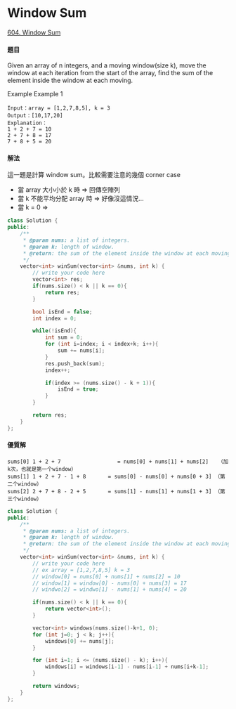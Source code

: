 # Window Sum

[604. Window Sum](https://www.lintcode.com/problem/window-sum/?_from=ladder&&fromId=11)

#### 題目

Given an array of n integers, and a moving window\(size k\), move the window at each iteration from the start of the array, find the sum of the element inside the window at each moving.

Example Example 1

```text
Input：array = [1,2,7,8,5], k = 3
Output：[10,17,20]
Explanation：
1 + 2 + 7 = 10
2 + 7 + 8 = 17
7 + 8 + 5 = 20
```

#### 解法

這一題是計算 window sum。比較需要注意的幾個 corner case

* 當 array 大小小於 k 時 =&gt; 回傳空陣列
* 當 k 不能平均分配 array 時 =&gt; 好像沒這情況…
* 當 k = 0 =&gt; 

```cpp
class Solution {
public:
    /**
     * @param nums: a list of integers.
     * @param k: length of window.
     * @return: the sum of the element inside the window at each moving.
     */
    vector<int> winSum(vector<int> &nums, int k) {
        // write your code here
        vector<int> res;
        if(nums.size() < k || k == 0){
            return res;
        }

        bool isEnd = false;
        int index = 0;

        while(!isEnd){
            int sum = 0;
            for (int i=index; i < index+k; i++){
                sum += nums[i];
            }
            res.push_back(sum);
            index++;

            if(index >= (nums.size() - k + 1)){
                isEnd = true;
            }
        }

        return res;
    }
};
```

#### 優質解

```text
sums[0] 1 + 2 + 7                  = nums[0] + nums[1] + nums[2]   （加k次，也就是第一个window）
sums[1] 1 + 2 + 7 - 1 + 8       = sums[0] - nums[0] + nums[0 + 3] （第二个window）
sums[2] 2 + 7 + 8 - 2 + 5       = sums[1] - nums[1] + nums[1 + 3] （第三个window）
```

```cpp
class Solution {
public:
    /**
     * @param nums: a list of integers.
     * @param k: length of window.
     * @return: the sum of the element inside the window at each moving.
     */
    vector<int> winSum(vector<int> &nums, int k) {
        // write your code here
        // ex array = [1,2,7,8,5] k = 3
        // window[0] = nums[0] + nums[1] + nums[2] = 10
        // window[1] = window[0] - nums[0] + nums[3] = 17
        // windwo[2] = windwo[1] - nums[1] + nums[4] = 20

        if(nums.size() < k || k == 0){
            return vector<int>();
        }

        vector<int> windows(nums.size()-k+1, 0);
        for (int j=0; j < k; j++){
            windows[0] += nums[j];
        }

        for (int i=1; i <= (nums.size() - k); i++){
            windows[i] = windows[i-1] - nums[i-1] + nums[i+k-1];
        }

        return windows;
    }
};
```

